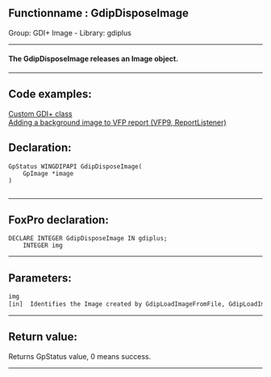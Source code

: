 <link rel="stylesheet" type="text/css" href="../../css/win32api.css">  
<link rel="stylesheet" href="https://cdnjs.cloudflare.com/ajax/libs/font-awesome/4.7.0/css/font-awesome.min.css">

## Functionname : GdipDisposeImage
Group: GDI+ Image - Library: gdiplus    
***  


#### The GdipDisposeImage releases an Image object.
***  


## Code examples:
[Custom GDI+ class](../../samples/sample_450.md)  
[Adding a background image to VFP report (VFP9, ReportListener)](../../samples/sample_562.md)  

## Declaration:
```foxpro  
GpStatus WINGDIPAPI GdipDisposeImage(
	GpImage *image
)
  
```  
***  


## FoxPro declaration:
```foxpro  
DECLARE INTEGER GdipDisposeImage IN gdiplus;
	INTEGER img  
```  
***  


## Parameters:
```txt  
img
[in]  Identifies the Image created by GdipLoadImageFromFile, GdipLoadImageFromStream and other Image constructors.  
```  
***  


## Return value:
Returns GpStatus value, 0 means success.  
***  

